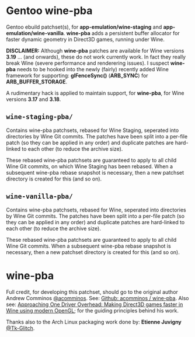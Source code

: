 # Gentoo wine-pba
Gentoo ebuild patchset(s), for **app-emulation/wine-staging** and **app-emulation/wine-vanilla**. **wine-pba** adds a persistent buffer allocator for faster dynamic geometry in Direct3D games, running under Wine.

**DISCLAIMER:**
Although **wine-pba** patches are available for Wine versions **3.19** ... (and onwards), these do not work currently work. In fact they really break Wine (severe performance and renderering issues). I suspect **wine-pba** needs to be hooked into the newly (fairly) recently added Wine framework for supporting: **glFenceSync()** (**ARB_SYNC**) for **ARB_BUFFER_STORAGE**.

A rudimentary hack is applied to maintain support, for **wine-pba**, for Wine versions **3.17** and **3.18**.

## ```wine-staging-pba/```

Contains wine-pba patchsets, rebased for Wine Staging, seperated into directories by Wine Git commits. The patches have been split into a per-file patch (so they can be applied in any order) and duplicate patches are hard-linked to each other (to reduce the archive size).

These rebased wine-pba patchsets are guaranteed to apply to all child Wine Git commits, on which Wine Staging has been rebased. When a subsequent wine-pba rebase snapshot is necessary, then a new patchset directory is created for this (and so on).

## ```wine-vanilla-pba/```

Contains wine-pba patchsets, rebased for Wine, seperated into directories by Wine Git commits.  The patches have been split into a per-file patch (so they can be applied in any order) and duplicate patches are hard-linked to each other (to reduce the archive size).

These rebased wine-pba patchsets are guaranteed to apply to all child Wine Git commits. When a subsequent wine-pba rebase snapshot is necessary, then a new patchset directory is created for this (and so on).

# wine-pba

Full credit, for developing this patchset, should go to the original author Andrew Comminos [@acomminos](https://github.com/acomminos).
See: [Github: acomminos / wine-pba](https://github.com/acomminos/wine-pba). Also see: [Approaching One Driver Overhead: Making Direct3D games faster in Wine using modern OpenGL](https://comminos.com/posts/2018-02-21-wined3d-profiling.html); for the guiding principles behind his work.

Thanks also to the Arch Linux packaging work done by: **Etienne Juvigny** [@Tk-Glitch](https://github.com/Tk-Glitch).
